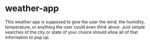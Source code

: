 # weather-app

This weather app is supposed to give the user the wind, the humidity, temperature, or anything the user could even think about.
Just simple searches of the city or state of your choice should allow all of that information to pop up.